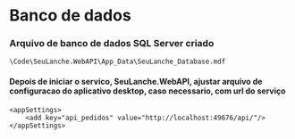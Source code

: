 # Banco de dados
### Arquivo de banco de dados SQL Server criado
    \Code\SeuLanche.WebAPI\App_Data\SeuLanche_Database.mdf

#### Depois de iniciar o servico, SeuLanche.WebAPI, ajustar arquivo de configuracao do aplicativo desktop, caso necessario, com url do serviço
```
<appSettings>
    <add key="api_pedidos" value="http://localhost:49676/api/"/>
</appSettings>
```

